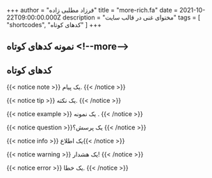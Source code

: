 +++
author = "فرزاد مطلبی زاده"
title = "more-rich.fa"
date = 2021-10-22T09:00:00.000Z
description = "مختوای غنی در قالب سایت"
tags = [ "shortcodes", "کدهای کوتاه" ]
+++
## نمونه کدهای کوتاه &lt;\!--more--&gt;

## کدهای کوتاه

{{< notice note >}} یک پیام. {{< /notice >}}

{{< notice tip >}} یک نکته. {{< /notice >}}

{{< notice example >}} یک نمونه . {{< /notice >}}

{{< notice question >}}یک پرسش؟ {{< /notice >}}

{{< notice info >}} یک اطلاع{{< /notice >}}

{{< notice warning >}} یک هشدار\! {{< /notice >}}

{{< notice error >}} یک خطا. {{< /notice >}}
